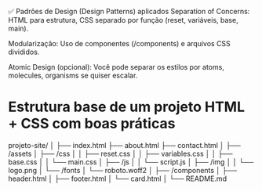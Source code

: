 ✅ Padrões de Design (Design Patterns) aplicados
Separation of Concerns: HTML para estrutura, CSS separado por função (reset, variáveis, base, main).

Modularização: Uso de componentes (/components) e arquivos CSS divididos.

Atomic Design (opcional): Você pode separar os estilos por atoms, molecules, organisms se quiser escalar.


# Estrutura base de um projeto HTML + CSS com boas práticas

projeto-site/
│
├── index.html
├── about.html
├── contact.html
│
├── /assets
│   ├── /css
│   │   ├── reset.css
│   │   ├── variables.css
│   │   ├── base.css
│   │   └── main.css
│   ├── /js
│   │   └── script.js
│   ├── /img
│   │   └── logo.png
│   └── /fonts
│       └── roboto.woff2
│
├── /components
│   ├── header.html
│   ├── footer.html
│   └── card.html
│
└── README.md


